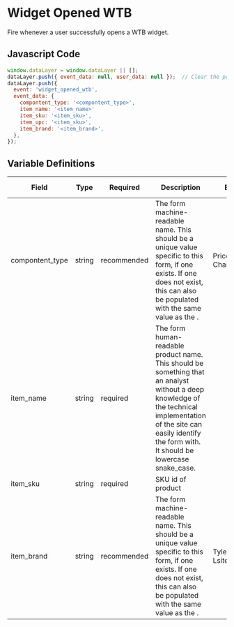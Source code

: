 # Widget Opened WTB

Fire whenever a user successfully opens a WTB widget.

## Javascript Code

```js
window.dataLayer = window.dataLayer || [];
dataLayer.push({ event_data: null, user_data: null });  // Clear the previous event_data object.
dataLayer.push({
  event: 'widget_opened_wtb',
  event_data: {
    compontent_type: '<compontent_type>',
    item_name: '<item_name>'
    item_sku: '<item_sku>',
    item_upc: '<item_sku>',
    item_brand: '<item_brand>',
  },
});
```

## Variable Definitions

|Field|Type|Required|Description|Example|Pattern|Min Length|Max Length|Minimum|Maximum|Multiple Of|
| --- | --- | --- | --- | --- | --- | --- | --- | --- | --- | --- |
|compontent_type|string|recommended|The form machine-readable name. This should be a unique value specific to this form, if one exists. If one does not exist, this can also be populated with the same value as the <name>.|PriceSpider, ChannelAdvisor|
|item_name|string|required|The form human-readable product name. This should be something that an analyst without a deep knowledge of the technical implementation of the site can easily identify the form with. It should be lowercase snake_case.||
|item_sku|string|required|SKU id of product||
|item_brand|string|recommended|The form machine-readable name. This should be a unique value specific to this form, if one exists. If one does not exist, this can also be populated with the same value as the <name>.|Tylenol, Zyretc, Lsiterine|
